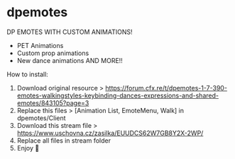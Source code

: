 # dpemotes

DP EMOTES WITH CUSTOM ANIMATIONS!

+ PET Animations
+ Custom prop animations
+ New dance animations
AND MORE!!

How to install:

1) Download original resource > https://forum.cfx.re/t/dpemotes-1-7-390-emotes-walkingstyles-keybinding-dances-expressions-and-shared-emotes/843105?page=3
2) Replace this files > [Animation List, EmoteMenu, Walk] in dpemotes/Client
3) Download this stream file > https://www.uschovna.cz/zasilka/EUUDCS62W7GB8Y2X-2WP/
4) Replace all files in stream folder
5) Enjoy 💖
